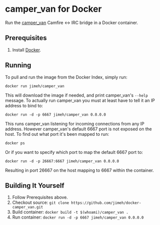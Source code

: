 # camper_van for Docker

Run the [camper_van](https://github.com/zerowidth/camper_van) Camfire <-> IRC
bridge in a Docker container.


## Prerequisites

1. Install [Docker](http://docker.io/).


## Running

To pull and run the image from the Docker Index, simply run:

    docker run jimeh/camper_van

This will download the image if needed, and print camper\_van's `--help`
message. To actually run camper\_van you must at least have to tell it an IP
address to bind to:

    docker run -d -p 6667 jimeh/camper_van 0.0.0.0

This runs camper_van listening for incoming connections from any IP
address. However camper\_van's default 6667 port is not exposed on the
host. To find out what port it's been mapped to run:

    docker ps

Or if you want to specify which port to map the default 6667 port to:

    docker run -d -p 26667:6667 jimeh/camper_van 0.0.0.0

Resulting in port 26667 on the host mapping to 6667 within the container.


## Building It Yourself

1. Follow Prerequisites above.
2. Checkout source: `git clone https://github.com/jimeh/docker-camper_van.git`
3. Build container: `docker build -t $(whoami)/camper_van .`
4. Run container: `docker run -d -p 6667 jimeh/camper_van 0.0.0.0`
